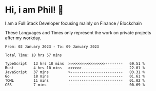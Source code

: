 # Hi, i am Phil! 👋
I am a Full Stack Developer focusing mainly on Finance / Blockchain

These Languages and Times only represent the work on private projects after my workday.
<!--START_SECTION:waka-->

```text
From: 02 January 2023 - To: 09 January 2023

Total Time: 18 hrs 57 mins

TypeScript   13 hrs 10 mins  >>>>>>>>>>>>>>>>>--------   69.51 %
Rust         4 hrs 10 mins   >>>>>>-------------------   22.01 %
JavaScript   37 mins         >------------------------   03.31 %
Go           18 mins         -------------------------   01.61 %
TOML         11 mins         -------------------------   01.02 %
CSS          7 mins          -------------------------   00.69 %
```

<!--END_SECTION:waka-->
